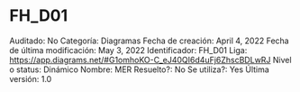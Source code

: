 # FH_D01

Auditado: No
Categoría: Diagramas
Fecha de creación: April 4, 2022
Fecha de última modificación: May 3, 2022
Identificador: FH_D01
Liga: https://app.diagrams.net/#G1omhoKO-C_eJ40QI6d4uFj6ZhscBDLwRJ
Nivel o status: Dinámico
Nombre: MER
Resuelto?: No
Se utiliza?: Yes
Última versión: 1.0